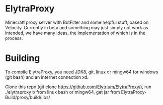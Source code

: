 # ElytraProxy

Minecraft proxy server with BotFilter and some helpful stuff, based on Velocity. Currently in beta and something may just simply not work as intended, we have many ideas, the implementation of which is in the process.

# Building

To compile ElytraProxy, you need JDK8, git, linux or mingw64 for windows (git bash) and an internet connection xd.

Clone this repo (git clone https://github.com/Elytrium/ElytraProxy/), run ./elytraproxy b from linux bash or mingw64, get jar from ElytraProxy-Build/proxy/build/libs/
